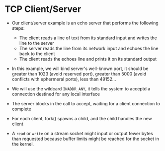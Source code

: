 # TCP Client/Server 

- Our client/server example is an echo server that performs the following steps: 
    - The client reads a line of text from its standard input and writes the line to the server
    - The server reads the line from its network input and echoes the line back to the client 
    - The client reads the echoes line and prints it on its standard output  

- In this example, we will bind server's well-known port, it should be greater than 1023 (avoid reserved port), greater than 5000 (avoid conflicts with ephermeral ports), less than 49152...
- We will use the wildcard `INADDR_ANY`, it tells the system to acceptd a connection destined for any local interface
- The server blocks in the call to accept, waiting for a client connection to complete
- For each client, fork() spawns a child, and the child handles the new client

- A `read` or `write` on a stream socket might
input or output fewer bytes than requested because buffer limits might be reached for the socket in the kernel.